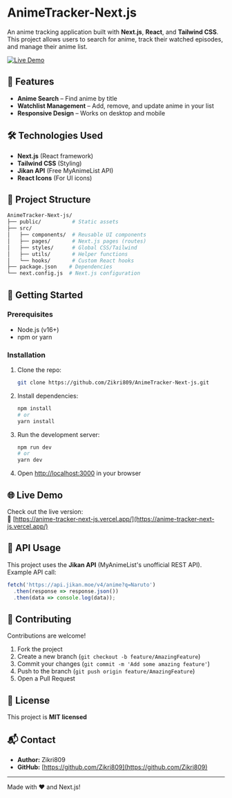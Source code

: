 
# AnimeTracker-Next.js  

An anime tracking application built with **Next.js**, **React**, and **Tailwind CSS**. This project allows users to search for anime, track their watched episodes, and manage their anime list.  

[![Live Demo](https://img.shields.io/badge/demo-live-green?style=for-the-badge)](https://anime-tracker-next-js.vercel.app/)

## 🚀 Features  
- **Anime Search** – Find anime by title  
- **Watchlist Management** – Add, remove, and update anime in your list  
- **Responsive Design** – Works on desktop and mobile  
  

## 🛠️ Technologies Used  
- **Next.js** (React framework)  
- **Tailwind CSS** (Styling)  
- **Jikan API** (Free MyAnimeList API)  
- **React Icons** (For UI icons)  

## 📂 Project Structure  
```bash
AnimeTracker-Next-js/
├── public/          # Static assets
├── src/
│   ├── components/  # Reusable UI components
│   ├── pages/       # Next.js pages (routes)
│   ├── styles/      # Global CSS/Tailwind
│   ├── utils/       # Helper functions
│   └── hooks/       # Custom React hooks
├── package.json    # Dependencies
└── next.config.js  # Next.js configuration
```

## 🚀 Getting Started  

### Prerequisites  
- Node.js (v16+)  
- npm or yarn  

### Installation  
1. Clone the repo:  
   ```sh
   git clone https://github.com/Zikri809/AnimeTracker-Next-js.git
   ```
2. Install dependencies:  
   ```sh
   npm install
   # or
   yarn install
   ```
3. Run the development server:  
   ```sh
   npm run dev
   # or
   yarn dev
   ```
4. Open [http://localhost:3000](http://localhost:3000) in your browser  

## 🌐 Live Demo  
Check out the live version:  
🔗 [https://anime-tracker-next-js.vercel.app/](https://anime-tracker-next-js.vercel.app/)

## 📄 API Usage  
This project uses the **Jikan API** (MyAnimeList's unofficial REST API).  
Example API call:  
```js
fetch('https://api.jikan.moe/v4/anime?q=Naruto')
  .then(response => response.json())
  .then(data => console.log(data));
```

## 🌟 Contributing  
Contributions are welcome!  
1. Fork the project  
2. Create a new branch (`git checkout -b feature/AmazingFeature`)  
3. Commit your changes (`git commit -m 'Add some amazing feature'`)  
4. Push to the branch (`git push origin feature/AmazingFeature`)  
5. Open a Pull Request  

## 📜 License  
This project is **MIT licensed**  

## 📬 Contact  
- **Author:** Zikri809  
- **GitHub:** [https://github.com/Zikri809](https://github.com/Zikri809)  

---  
Made with ❤️ and Next.js! 
